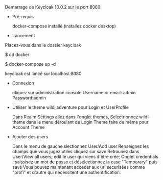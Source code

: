 Demarrage de Keycloak 10.0.2 sur le port 8080

- Pré-requis

  docker-compose installé (installez docker desktop)
 
 - Lancement

  Placez-vous dans le dossier keycloak
  
  $ cd docker
 
  $ docker-compose up -d
  
  keycloak est lancé sur localhost:8080
 
- Connexion

  cliquez sur administration console
  Username or email: admin  
  Password:admin

- Utiliser le theme wild_adventure pour Login et UserProfile

  Dans Realm Settings allez dans l'onglet themes,
  Selectrionnez wild-theme dans le menu déroulant de Login Theme
  faire de même pour Account Theme

- Ajouter des users

  Dans le menu de gauche slectionnez User/Add user
  Renseignez les champs que vous jugez utiles cliquez sur save
  Retrounez dans User/View all users;
  edit le user qui viens d'être crée;
  Onglet credentials : saissisez un mot de passe et désélectionnez la case "Temporary" puis save
  Vous pouvez maintenant acceder aux url securisées comme "profi" et d'autre qui nécéssitent une authentification.

